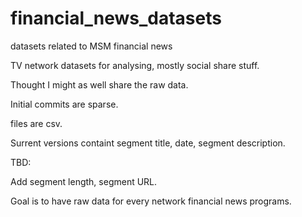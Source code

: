 # financial_news_datasets
datasets related to MSM financial news

TV network datasets for analysing, mostly social share stuff.

Thought I might as well share the raw data.

Initial commits are sparse.

files are csv.

Surrent versions containt segment title, date, segment description.

TBD:

Add segment length, segment URL.

Goal is to have raw data for every network financial news programs.
